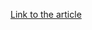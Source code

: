 [Link to the article](https://blog.trendmicro.com/trendlabs-security-intelligence/dharma-ransomware-uses-av-tool-to-distract-from-malicious-activities/)
